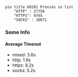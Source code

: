 
```mermaid
pie title 60281 Proxies in list
    "HTTP" : 27756
    "HTTPS": 9765
    "SOCKS" : 30671
```

### Some Info
#### Average Timeout

- mixed: 3.6s
- http: 1.9s
- https: 8.2s
- socks: 5.2s